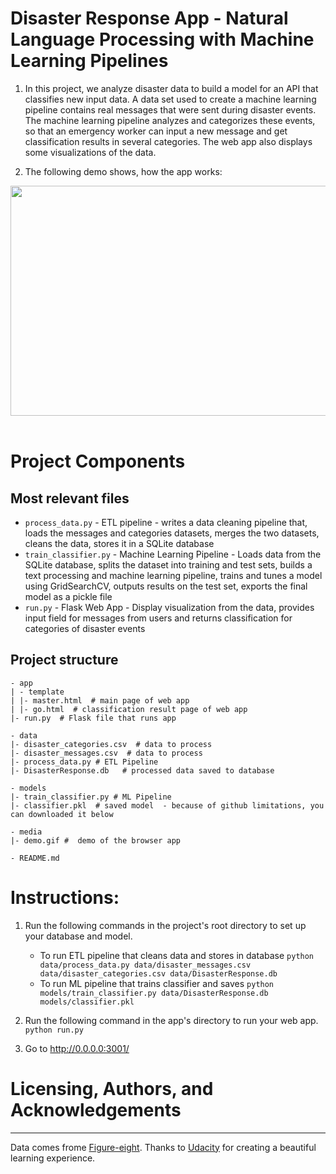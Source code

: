 # Disaster Response App - Natural Language Processing with Machine Learning Pipelines
1. In this project, we analyze disaster data to build a model for an API that classifies new input data.
A data set used to create a machine learning pipeline contains real messages that were sent during disaster events. The machine learning pipeline analyzes and categorizes these events, so that an emergency worker can input a new message and get classification results in several categories. The web app also displays some visualizations of the data.

2. The following demo shows, how the app works:  
<div style = "display: flex; justify-content: center">
<img src='media/demo.gif' width="785" height="368" />
</div>

<br>


# Project Components

## Most relevant files
- `process_data.py` - ETL pipeline - writes a data cleaning pipeline that, loads the messages and categories datasets, merges the two datasets, cleans the data, stores it in a SQLite database
- `train_classifier.py` -  Machine Learning Pipeline - Loads data from the SQLite database, splits the dataset into training and test sets, builds a text processing and machine learning pipeline, trains and tunes a model using GridSearchCV, outputs results on the test set, exports the final model as a pickle file
- `run.py` - Flask Web App - Display visualization from the data, provides input field for messages from users and returns classification for categories of disaster events

## Project structure

```
- app
| - template
| |- master.html  # main page of web app
| |- go.html  # classification result page of web app
|- run.py  # Flask file that runs app

- data
|- disaster_categories.csv  # data to process 
|- disaster_messages.csv  # data to process
|- process_data.py # ETL Pipeline
|- DisasterResponse.db   # processed data saved to database

- models
|- train_classifier.py # ML Pipeline
|- classifier.pkl  # saved model  - because of github limitations, you can downloaded it below

- media
|- demo.gif #  demo of the browser app

- README.md

```

# Instructions:
1. Run the following commands in the project's root directory to set up your database and model.

    - To run ETL pipeline that cleans data and stores in database
        `python data/process_data.py data/disaster_messages.csv data/disaster_categories.csv data/DisasterResponse.db`
    - To run ML pipeline that trains classifier and saves
        `python models/train_classifier.py data/DisasterResponse.db models/classifier.pkl`

2. Run the following command in the app's directory to run your web app.
    `python run.py`

3. Go to http://0.0.0.0:3001/


# Licensing, Authors, and Acknowledgements
---
Data comes frome [Figure-eight](https://www.figure-eight.com/). Thanks to [Udacity](https://www.udacity.com/courses/all) for creating a beautiful learning experience. 